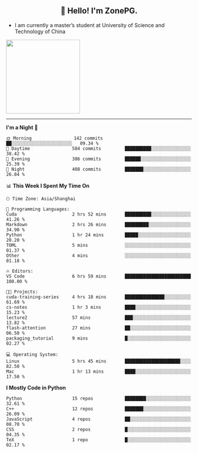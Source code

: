 <h2 align="center">👋 Hello! I'm ZonePG.</h2>

- I am currently a master’s student at University of Science and Technology of China

<img height=200 align="center" src="https://github-readme-stats.vercel.app/api?username=zonepg" />

-------

<!--START_SECTION:waka-->
**I'm a Night 🦉** 

```text
🌞 Morning                142 commits         ██░░░░░░░░░░░░░░░░░░░░░░░   09.34 % 
🌆 Daytime                584 commits         ██████████░░░░░░░░░░░░░░░   38.42 % 
🌃 Evening                386 commits         ██████░░░░░░░░░░░░░░░░░░░   25.39 % 
🌙 Night                  408 commits         ███████░░░░░░░░░░░░░░░░░░   26.84 % 
```


📊 **This Week I Spent My Time On** 

```text
🕑︎ Time Zone: Asia/Shanghai

💬 Programming Languages: 
Cuda                     2 hrs 52 mins       ██████████░░░░░░░░░░░░░░░   41.26 % 
Markdown                 2 hrs 26 mins       █████████░░░░░░░░░░░░░░░░   34.90 % 
Python                   1 hr 24 mins        █████░░░░░░░░░░░░░░░░░░░░   20.20 % 
TOML                     5 mins              ░░░░░░░░░░░░░░░░░░░░░░░░░   01.37 % 
Other                    4 mins              ░░░░░░░░░░░░░░░░░░░░░░░░░   01.18 % 

🔥 Editors: 
VS Code                  6 hrs 59 mins       █████████████████████████   100.00 % 

🐱‍💻 Projects: 
cuda-training-series     4 hrs 18 mins       ███████████████░░░░░░░░░░   61.69 % 
cs-notes                 1 hr 3 mins         ████░░░░░░░░░░░░░░░░░░░░░   15.23 % 
lecture2                 57 mins             ███░░░░░░░░░░░░░░░░░░░░░░   13.82 % 
flash-attention          27 mins             ██░░░░░░░░░░░░░░░░░░░░░░░   06.50 % 
packaging_tutorial       9 mins              █░░░░░░░░░░░░░░░░░░░░░░░░   02.27 % 

💻 Operating System: 
Linux                    5 hrs 45 mins       █████████████████████░░░░   82.50 % 
Mac                      1 hr 13 mins        ████░░░░░░░░░░░░░░░░░░░░░   17.50 % 
```

**I Mostly Code in Python** 

```text
Python                   15 repos            ████████░░░░░░░░░░░░░░░░░   32.61 % 
C++                      12 repos            ███████░░░░░░░░░░░░░░░░░░   26.09 % 
JavaScript               4 repos             ██░░░░░░░░░░░░░░░░░░░░░░░   08.70 % 
CSS                      2 repos             █░░░░░░░░░░░░░░░░░░░░░░░░   04.35 % 
TeX                      1 repo              █░░░░░░░░░░░░░░░░░░░░░░░░   02.17 % 
```




<!--END_SECTION:waka-->
